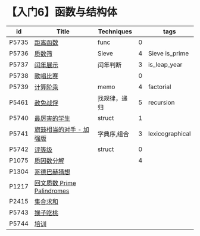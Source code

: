 # 【入门6】函数与结构体

| id    | Title                                                        | Techniques   |      | tags            |
| ----- | ------------------------------------------------------------ | ------------ | ---- | --------------- |
| P5735 | [距离函数](https://www.luogu.com.cn/problem/P5735)           | func         | 0    |                 |
| P5736 | [质数筛](https://www.luogu.com.cn/problem/P5736)             | Sieve        | 4    | Sieve is_prime  |
| P5737 | [闰年展示](https://www.luogu.com.cn/problem/P5737)           | 闰年判断     | 3    | is_leap_year    |
| P5738 | [歌唱比赛](https://www.luogu.com.cn/problem/P5738)           |              | 0    |                 |
| P5739 | [计算阶乘](https://www.luogu.com.cn/problem/P5739)           | memo         | 4    | factorial       |
| P5461 | [赦免战俘](https://www.luogu.com.cn/problem/P5461)           | 找规律，递归 | 5    | recursion       |
| P5740 | [最厉害的学生](https://www.luogu.com.cn/problem/P5740)       | struct       | 1    |                 |
| P5741 | [旗鼓相当的对手 - 加强版](https://www.luogu.com.cn/problem/P5741) | 字典序,组合  | 3    | lexicographical |
| P5742 | [评等级](https://www.luogu.com.cn/problem/P5742)             | struct       | 0    |                 |
| P1075 | [质因数分解](https://www.luogu.com.cn/problem/P1075)         |              | 4    |                 |
| P1304 | [哥德巴赫猜想](https://www.luogu.com.cn/problem/P1304)       |              |      |                 |
| P1217 | [回文质数 Prime Palindromes](https://www.luogu.com.cn/problem/P1217) |              |      |                 |
| P2415 | [集合求和](https://www.luogu.com.cn/problem/P2415)           |              |      |                 |
| P5743 | [猴子吃桃](https://www.luogu.com.cn/problem/P5743)           |              |      |                 |
| P5744 | [培训](https://www.luogu.com.cn/problem/P5744)               |              |      |                 |

